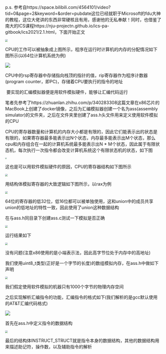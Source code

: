 p.s. 参考自https://space.bilibili.com/4564101/video?tid=0&page=2&keyword=&order=pubdate这位已经就职于Microsoft的fdu大神的教程，这位大佬讲的东西非常硬核且有用，感谢他的无私奉献！同时，也借鉴了南大的ICS课程https://nju-projectn.github.io/ics-pa-gitbook/ics2021/2.1.html，下面开始正文

<img src="https://tva1.sinaimg.cn/large/008i3skNly1gv7sm2p0xej60e807wdfx02.jpg" style="zoom:50%;" />

​		CPU的工作可以被抽象成上图所示，程序在运行时计算机的内存的分配情况如下图所示(以64位计算机系统为例)

![](https://tva1.sinaimg.cn/large/008i3skNly1gv7ub835k7j61gm0u0tbi02.jpg)

CPU中的rsp寄存器中存储指向栈顶的指针的值，rip寄存器作为程序计数器(program counter，即PC)，存储着CPU要执行的指令的地址

​		要实现的汇编模拟器便是用软件模拟硬件，能够让汇编代码运行

​		笔者先参考了https://zhuanlan.zhihu.com/p/340283308这篇文章在x86芯片的MacBook上创建了docker镜像，之后为汇编模拟器创建一个名为ass(assembly simulator)的文件夹，之后在文件夹里创建了ass.h头文件用来定义使用软件模拟的CPU

​		CPU的寄存器数量和计算机的内存大小都是有限的，因此它们能表示出的状态是有限的，如果寄存器最多能表示出N个状态，内存最多能表示出M个状态，那么cpu和内存组合在一起的计算机系统最多能表示出N * M个状态，因此属于有限状态机，每次执行一次指令都会改变计算机系统这个有限状态机的状态，如下图

<img src="https://tva1.sinaimg.cn/large/008i3skNly1gv7vun3a7sj60wg0newfz02.jpg" style="zoom:33%;" />

这也是可以用软件模拟硬件的原因，CPU的寄存器结构如下图所示

<img src="https://tva1.sinaimg.cn/large/008i3skNly1gv7w0w0x5gj60u00xdjwb02.jpg" style="zoom:50%;" />

用结构体模拟寄存器的大致逻辑如下图所示，以rax为例

<img src="https://tva1.sinaimg.cn/large/008i3skNly1gv7ww2rm9sj60oq0mota902.jpg" style="zoom:50%;" />

64位的寄存器的低32位，低16位都可以被单独使用，这和union中的成员共享union的低地址的特性一致，因此使用了union这种数据结构

在与ass.h同目录下创建ass.c测试一下模拟是否正确

<img src="https://tva1.sinaimg.cn/large/008i3skNly1gv7xeop0xwj60ea0hadgu02.jpg" style="zoom:50%;" />

运行结果如下

<img src="https://tva1.sinaimg.cn/large/008i3skNly1gv7x97ehzij60gg04m3yo02.jpg" style="zoom:50%;" />

没有问题(注意x86使用的是小端表示法，因此高字节位处于内存中的高地址)

​		我们使用uint8_t类型(正好是一个字节的长度)的数组模拟内存，在ass.h中做如下声明

<img src="https://tva1.sinaimg.cn/large/008i3skNly1gv7zz27vqpj609w03mjrd02.jpg" style="zoom:50%;" />

我们假定使用软件模拟的机器只有1000个字节的物理内存空间

​		之后实现解析汇编指令的功能，汇编指令的格式如下(我们解析的是gcc默认使用的AT&T汇编代码格式)

![](https://tva1.sinaimg.cn/large/008i3skNly1gv7yexxtoyj60z20dqwgp02.jpg)

首先在ass.h中定义指令的数据结构

<img src="https://tva1.sinaimg.cn/large/008i3skNly1gv7yw7lsbnj60pa0vcdjn02.jpg" style="zoom:50%;" />

最后的结构体INSTRUCT_STRUCT就是指令本身的数据结构，其他的数据结构用来描述助记符，操作数，以及辅助指令的解析